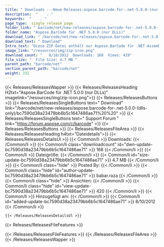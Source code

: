 ```yaml
---
title: " Downloads ---Neue-Releases-aspose.barcode-for-.net-5.0.0-(nur-dlls) . "
description:  "    . " 
keywords:  "    . " 
page_type:  single_release_page
folder_link: " barcode/net/new-releases/aspose.barcode-for-.net-5.0.0-(dlls-only)/"
folder_name: "Aspose.BarCode für .NET 5.0.0 (nur DLLs)"
download_link: " /barcode/net/new-releases/aspose.barcode-for-.net-5.0.0-(dlls-only)/bc7590d38a23479bb6b5c1647486ae71"
download_text: " Download"
Intro_text: "Diese ZIP-Datei enthält nur Aspose.BarCode für .NET-Assemblys. Die Montage ..."
image_link: "/resources/img/zip-icon.png"
download_count: "   8/10/2012  Downloads: 168  Views: 419"
file_size: "  File Size: 4.7 MB "
parent_path: "barcode/net"
section_parent_path: "barcode/net"
weight: 331
---
```


{{< Releases/ReleasesWapper >}}
  {{< Releases/ReleasesHeading H2txt="Aspose.BarCode für .NET 5.0.0 (nur DLLs)" imagelink="/resources/img/zip-icon.png">}}
  {{< Releases/ReleasesButtons >}}
    {{< Releases/ReleasesSingleButtons text=" Download" link="/barcode/net/new-releases/aspose.barcode-for-.net-5.0.0-(dlls-only)/bc7590d38a23479bb6b5c1647486ae71%20%20" >}}
    {{< Releases/ReleasesSingleButtons text=" Support Forum " link="https://forum.aspose.com/c/barcode" >}}
  {{< Releases/ReleasesButtons >}}
  {{< Releases/ReleasesFileArea >}}
    {{< Releases/ReleasesHeading h4txt="Dateidetails">}}
    {{< Releases/ReleasesDetailsUl >}}
            {{< Common/li >}} Downloads: {{< /Common/li >}}
      {{< Common/li class="downloadcount" id="dwn-update-bc7590d38a23479bb6b5c1647486ae71" >}} 168 {{< /Common/li >}}
      {{< Common/li >}} Dateigröße: {{< /Common/li >}}
      {{< Common/li id="size-update-bc7590d38a23479bb6b5c1647486ae71" >}} 4.7 MB {{< /Common/li >}} 
      {{< Common/li  class="hide" >}} Posted By: {{< /Common/li >}} 
      {{< Common/li class="hide" id="author-update-bc7590d38a23479bb6b5c1647486ae71" >}} babar.raza {{< /Common/li >}}
      {{< Common/li class="hide" >}} Ansichten: {{< /Common/li >}}
      {{< Common/li class="hide" id="view-update-bc7590d38a23479bb6b5c1647486ae71" >}} 420 {{< /Common/li >}}
      {{< Common/li >}} Hinzugefügt am: {{< /Common/li >}}
      {{< Common/li id="added-update-bc7590d38a23479bb6b5c1647486ae71" >}} 8/10/2012 {{< /Common/li >}} 

    {{< /Releases/ReleasesDetailsUl >}}

  {{< Releases/ReleasesFileFeatures >}}
      
  {{< /Releases/ReleasesFileFeatures >}}
 {{< /Releases/ReleasesFileArea >}}
{{< /Releases/ReleasesWapper >}}



